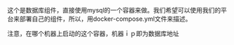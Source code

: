 

这个是数据库组件，直接使用mysql的一个容器来做。我们希望可以使用我们的平台来部署自己的组件，所以，用docker-compose.yml文件来描述。

注意，在哪个机器上启动的这个容器，机器ｉｐ即为数据库地址
